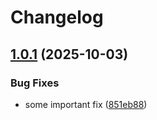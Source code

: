 # Changelog

## [1.0.1](https://github.com/iurii-galkin-sp/release-please-poc-test/compare/activity-v1.0.0...activity-v1.0.1) (2025-10-03)


### Bug Fixes

* some important fix ([851eb88](https://github.com/iurii-galkin-sp/release-please-poc-test/commit/851eb88fed9a40969c1676b99a050142a5253aac))
